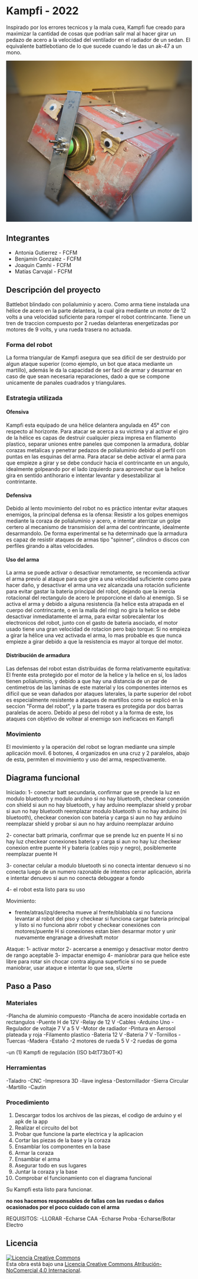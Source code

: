 # Kampfi - 2022
Inspirado por los errores tecnicos y la mala cuea, Kampfi fue creado para maximizar la cantidad de cosas que podrian salir mal al hacer girar un pedazo de acero a la velocidad del ventilador en el radiador de un sedan. El equivalente battlebotiano de lo que sucede cuando le das un ak-47 a un mono.

![Kampfi](/multimedia/KampfiFinal.jpeg)

## Integrantes
- Antonia Gutierrez - FCFM
- Benjamín Gonzalez - FCFM
- Joaquin Camhi - FCFM
- Matías Carvajal - FCFM

## Descripción del proyecto
Battlebot blindado con polialuminio y acero. Como arma tiene instalada una hélice de acero en la parte delantera, la cual gira mediante un motor de 12 volts a una velocidad suficiente para romper el robot contrincante. Tiene un tren de traccion compuesto por 2 ruedas delanteras energetizadas por motores de 9 volts, y una rueda trasera no actuada. 

### Forma del robot
La forma triangular de Kampfi asegura que sea difícil de ser destruído por algun ataque superior (como ejemplo, un bot que ataca mediante un martillo), además le da la capacidad de ser facil de armar y desarmar en caso de que sean necesaria reparaciones, dado a que se compone unicamente de panales cuadrados y triangulares.

### Estrategia utilizada
#### Ofensiva
Kampfi esta equipado de una hélice delantera angulada en 45° con respecto al horizonte. Para atacar se acerca a su victima y al activar el giro de la hélice es capas de destruír cualquier pieza impresa en filamento plastico, separar uniones entre paneles que componen la armadura, doblar corazas metalicas y penetrar pedazos de polialuminio debido al perfil con puntas en las esquinas del arma. Para atacar se debe activar el arma para que empieze a girar y se debe conducir hacia el contrincante en un angulo, idealmente golpeando por el lado izquierdo para aprovechar que la helice gira en sentido antihorario e intentar levantar y desestabilizar al contrintante. 

#### Defensiva
Debido al lento movimiento del robot no es práctico intentar evitar ataques enemigos, la principal defensa es la ofensa: Resistir a los golpes enemigos mediante la coraza de polialuminio y acero, e intentar aterrizar un golpe certero al mecanismo de transmision del arma del contrincante, idealmente desarmandolo. De forma experimental se ha determinado que la armadura es capaz de resistir ataques de armas tipo "spinner", cilindros o discos con perfiles girando a altas velocidades.

#### Uso del arma
La arma se puede activar o desactivar remotamente, se recomienda activar el arma previo al ataque para que gire a una velocidad suficiente como para hacer daño, y desactivar el arma una vez alcanzada una rotación suficiente para evitar gastar la batería principal del robot, dejando que la inercia rotacional del rectangulo de acero le proporcione el daño al enemigo. Si se activa el arma y debido a alguna resistencia (la helice esta atrapada en el cuerpo del contrincante, o en la malla del ring) no gira la helice se debe desactivar inmediatamente el arma, para evitar sobrecalentar los electronicos del robot, junto con el gasto de bateria asociado, el motor usado tiene una gran velocidad de rotacion pero bajo torque: Si no empieza a girar la hélice una vez activada el arma, lo mas probable es que nunca empieze a girar debido a que la resistencia es mayor al torque del motor.

#### Distribución de armadura
Las defensas del robot estan distribuidas de forma relativamente equitativa: El frente esta protegido por el motor de la helice y la helice en sí, los lados tienen polialuminio, y debido a que hay una distancia de un par de centimetros de las laminas de este material y los componentes internos es difícil que se vean dañados por ataques laterales, la parte superior del robot es especialmente resistente a ataques de martillos como se explicó en la seccion "Forma del robot", y la parte trasera es protegida por dos barras paralelas de acero. Debido al peso del robot y a la forma de este, los ataques con objetivo de voltear al enemigo son ineficaces en Kampfi

### Movimiento
El movimiento y la operación del robot se logran mediante una simple aplicación movil. 6 botones, 4 organizados en una cruz y 2 paralelos, abajo de esta, permiten el movimiento y uso del arma, respectivamente.

## Diagrama funcional
Iniciado:
1- conectar batt secundaria, confirmar que se prende la luz en modulo bluetooth y modulo arduino
      si no hay bluetooth, checkear conexión con shield
            si aun no hay bluetooth, y hay arduino reemplazar shield y probar
                  si aun no hay bluetooth reemplazar modulo bluetooth
      si no hay arduino (ni bluetooth), checkear conexion con bateria y carga
            si aun no hay arduino reemplazar shield y probar
                  si aun no hay arduino reemplazar arduino
       
2- conectar batt primaria, confirmar que se prende luz en puente H
      si no hay luz checkear conexiones bateria y carga
            si aun no hay luz checkear conexion entre puente H y bateria (cables rojo y negro), posiblemente reemplazar puente H

3- conectar celular a modulo bluetooth
      si no conecta intentar denuevo
            si no conecta luego de un numero razonable de intentos cerrar aplicación, abrirla e intentar denuevo
                  si aun no conecta debuggear a fondo
            
4- el robot esta listo para su uso

Movimiento: 
- frente/atras/izq/derecha mueve al frente/blablabla
      si no funciona levantar al robot del piso y checkear
            si funciona cargar batería principal y listo
            si no funciona abrir robot y checkear conexiónes con motores/puente H
                  si conexiones estan bien desarmar motor y unir nuevamente engranage a driveshaft motor
                  
Ataque:
1- activar motor
2- acercarse a enemigo y desactivar motor dentro de rango aceptable
3- impactar enemigo
4- maniobrar para que helice este libre para rotar sin chocar contra alguna superficie
      si no se puede maniobrar, usar ataque e intentar lo que sea, sUerte

## Paso a Paso
### Materiales
-Plancha de aluminio compuesto
-Plancha de acero inoxidable cortada en rectangulos
-Puente H de 12V
-Relay de 12 V
-Cables
-Arduino Uno
-Regulador de voltaje 7 V a 5 V
-Motor de radiador
-Pintura en Aerosol plateada y roja
-Filamento plastico
-Bateria 12 V 
-Bateria 7 V
-Tornillos
-Tuercas
-Madera
-Estaño
-2 motores de rueda 5 V
-2 ruedas de goma

-un (1) Kampfi de regulación (ISO b4tT73b0T-K)


### Herramientas

-Taladro
-CNC
-Impresora 3D
-llave inglesa
-Destornillador
-Sierra Circular
-Martillo
-Cautin


### Procedimiento

1) Descargar todos los archivos de las piezas, el codigo de arduino y el apk de la app
2) Realizar el circuito del bot
3) Probar que funcione la parte electrica y la aplicacion
4) Cortar las piezas de la base y la coraza
5) Ensamblar los componentes en la base
6) Armar la coraza
7) Ensamblar el arma
8) Asegurar todo en sus lugares
9) Juntar la coraza y la base
10) Comprobar el funcionamiento con el diagrama funcional

Su Kampfi esta listo para funcionar.

**no nos hacemos responsables de fallas con las ruedas o daños ocasionados por el poco cuidado con el arma**

REQUISITOS:
-LLORAR
-Echarse CAA
-Echarse Proba 
-Echarse/Botar Electro


## Licencia
<a rel="license" href="http://creativecommons.org/licenses/by-nc/4.0/"><img alt="Licencia Creative Commons" style="border-width:0" src="https://i.creativecommons.org/l/by-nc/4.0/88x31.png" /></a><br />Esta obra está bajo una <a rel="license" href="http://creativecommons.org/licenses/by-nc/4.0/">Licencia Creative Commons Atribución-NoComercial 4.0 Internacional</a>.
